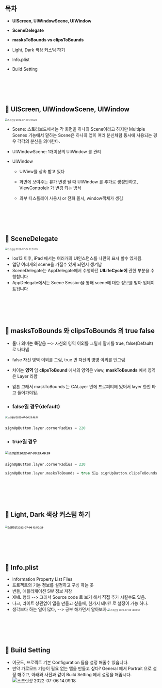



## 목차

* **UIScreen, UIWindowScene, UIWindow**
* **SceneDelegate**

* **masksToBounds vs clipsToBounds**

* Light, Dark 색상 커스텀 하기 

* Info.plist

* Build Setting

<br/><br/><br/><br/>

## 💬 UIScreen, UIWindowScene, UIWindow

<img src="/Users/haha1haka/Library/Application Support/typora-user-images/스크린샷 2022-07-10 12.35.20.png" alt="스크린샷 2022-07-10 12.35.20" style="zoom:50%;" />

* Scene: 스토리보드에서는 각 화면을 하나의 Scene이라고 하지만 Multiple Scenes 기능에서 말하는 Scene은 하나의 앱이 여러 분신처럼 동시에 사용되는 경우 각각의 분신을 의미한다.

* UIWindowScene: 1개이상의 UIWindow 를 관리

* UIWindow

  * UIView를 상속 받고 있다

  * 화면에 보여주는 뷰가 변경 될 때 UIWindow 를 추가로 생성안하고, ViewControlelr 가 변경 되는 방식

  * 외부 디스플레이 사용시 or 전화 올시, window객체가 생김 

    

<br/><br/><br/><br/>

## 💬 SceneDelegate

<img src="/Users/haha1haka/Desktop/스크린샷/스크린샷 2022-07-04 22.53.05.png" alt="스크린샷 2022-07-04 22.53.05" style="zoom:50%;" />

* Ios13 이후, iPad 에서는 여러개의 UI인스턴스를 나란히 표시 할수 있게됨. 
* 앱당 여러개의 scene을 가질수 있게 되면서 생겨남
* SceneDelegate는 AppDelegate에서 수행하던 **UILifeCycle에** 관한 부분을 수행합니다
* AppDelegate에서는 Scene Session을 통해 scene에 대한 정보를 받아 업데이트됩니다

<br/><br/><br/><br/>

## 💬 masksToBounds 와 clipsToBounds 의 true false

* 둘다 의미는 똑같음 --> 자신의 영역 이외를 그릴지 말지를 true, false(Default) 로 나타냄
* false 자신 영역 이외를 그림, true 면 자신의 영영 이외를 안그림
* 차이는 **영역** 임 **clipsToBound** 에서의 영역은 view, **maskToBounds** 에서 영역은 Layer 라함 
* 암튼 그래서 maskToBounds 는 CALayer 안에 프로퍼티에 있어서 layer 한번 타고 들어가야됨.

* ### **false일** 경우(default)

##### <img src="https://user-images.githubusercontent.com/106936018/177580995-70b6f7a8-15df-46c6-a7e5-f036dbfc9f94.png" alt="스크린샷 2022-07-06 23.46.11" style="zoom:50%;" />

```swift
signUpButton.layer.cornerRadius = 220
```

* ### **true일** 경우

##### <img src="https://user-images.githubusercontent.com/106936018/177581012-4e43cf96-75be-4463-9fb4-e61b326b19d9.png" alt="스크린샷 2022-07-06 23.46.29" style="zoom: 67%;" />

```swift
signUpButton.layer.cornerRadius = 220

signUpButton.layer.masksToBounds = true 또는 signUpButton.clipsToBounds = true
```

<br/><br/><br/><br/>

## 💬 Light, Dark 색상 커스텀 하기 

### <img src="https://user-images.githubusercontent.com/106936018/177567197-774db911-fa17-4130-b55f-d80ff4eadf84.png" alt="스크린샷 2022-07-06 13.50.28" style="zoom:50%;" />

<br/><br/><br/><br/>

## 💬 Info.plist

* Information Property List Files
* 프로젝트의 기본 정보를 설정하고 구성 하는 곳
* 번들, 애플리케이션 SW 정보 저장
* XML 형태 --> 그래서 Source code 로 보기 해서 직접 추가 시킬수도 있음.
* 다크, 라이트 상관없이 앱을 만들고 싶을때, 한가지 테마? 로 설정이 가능 하다.
* 생각보다 하는 일이 많다, --> 공부 해가면서 알아보자.<img src="https://user-images.githubusercontent.com/106936018/177567227-7365ce31-1858-45ef-a1e9-93b08dfb74f0.png" alt="스크린샷 2022-07-06 14.05.51" style="zoom:50%;" />

<br/><br/><br/><br/>

## 💬 Build Setting

* 이곳도, 프로젝트 기본 Configuration 들을 설정 해줄수 있습니다.
* 만약 가로모드 기능이 필요 없는 앱을 만들고 싶다? General 에서 Portrait 으로 설정 해주고,
  아래와 사진과 같이 Build Setting 에서 설정을 해줍시다.![스크린샷 2022-07-06 14.09.18](https://user-images.githubusercontent.com/106936018/177567266-16011983-7ea5-463a-be59-b1982e1a3a47.png)
